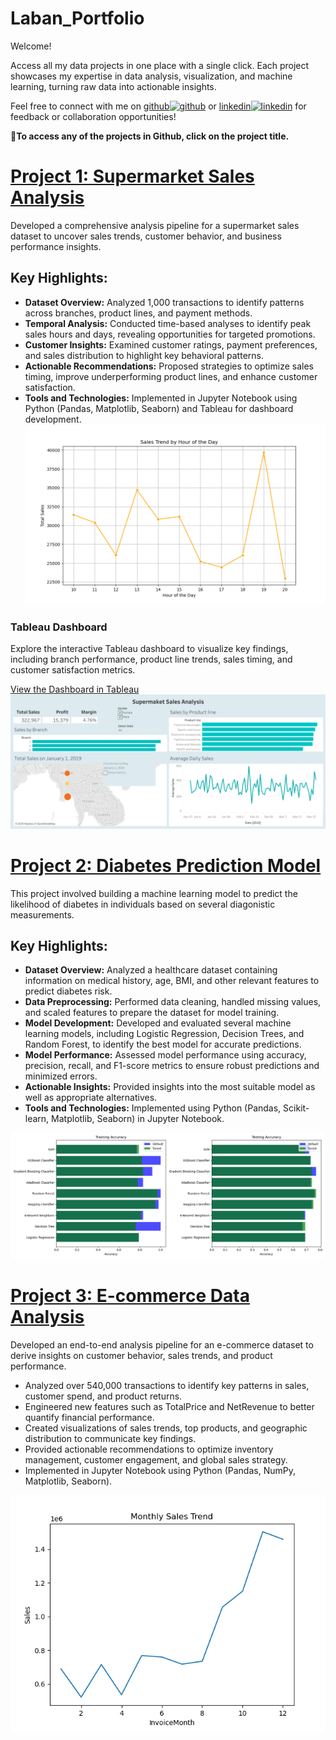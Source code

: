 # Laban_Portfolio

Welcome!

Access all my data projects in one place with a single click. Each project showcases my expertise in data analysis, visualization, and machine learning, turning raw data into actionable insights.

Feel free to connect with me on    [github<img src='https://cdn.jsdelivr.net/npm/simple-icons@3.0.1/icons/github.svg' alt='github' height='18'>](https://github.com/LabanMutua)      or       [linkedin<img src='https://cdn.jsdelivr.net/npm/simple-icons@3.0.1/icons/linkedin.svg' alt='linkedin' height='18'>](https://www.linkedin.com/in/laban-mutua/)    for feedback or collaboration opportunities!

**🔆To access any of the projects in Github, click on the project title.**

# [Project 1: Supermarket Sales Analysis](https://github.com/LabanMutua/Supermarket-Sales-Analysis)
Developed a comprehensive analysis pipeline for a supermarket sales dataset to uncover sales trends, customer behavior, and business performance insights.
## Key Highlights:
- **Dataset Overview:** Analyzed 1,000 transactions to identify patterns across branches, product lines, and payment methods.
- **Temporal Analysis:** Conducted time-based analyses to identify peak sales hours and days, revealing opportunities for targeted promotions.
- **Customer Insights:** Examined customer ratings, payment preferences, and sales distribution to highlight key behavioral patterns.
- **Actionable Recommendations:** Proposed strategies to optimize sales timing, improve underperforming product lines, and enhance customer satisfaction.
- **Tools and Technologies:** Implemented in Jupyter Notebook using Python (Pandas, Matplotlib, Seaborn) and Tableau for dashboard development.
![](/assets/hourly_trend.png)

### Tableau Dashboard
Explore the interactive Tableau dashboard to visualize key findings, including branch performance, product line trends, sales timing, and customer satisfaction metrics.

[View the Dashboard in Tableau](https://public.tableau.com/views/SupermarketSalesAnalysis_17361364977710/SupermaketSalesAnalysis?:language=en-US&publish=yes&:sid=&:redirect=auth&:display_count=n&:origin=viz_share_link)
![](/assets/sales_dashboard.png)


# [Project 2: Diabetes Prediction Model](https://github.com/LabanMutua/Diabetes-Prediction)
This project involved building a machine learning model to predict the likelihood of diabetes in individuals based on several diagonistic measurements.

## Key Highlights:
- **Dataset Overview:** Analyzed a healthcare dataset containing information on medical history, age, BMI, and other relevant features to predict diabetes risk.
- **Data Preprocessing:** Performed data cleaning, handled missing values, and scaled features to prepare the dataset for model training.
- **Model Development:** Developed and evaluated several machine learning models, including Logistic Regression, Decision Trees, and Random Forest, to identify the best model for accurate predictions.
- **Model Performance:** Assessed model performance using accuracy, precision, recall, and F1-score metrics to ensure robust predictions and minimized errors.
- **Actionable Insights:** Provided insights into the most suitable model as well as appropriate alternatives.
- **Tools and Technologies:** Implemented using Python (Pandas, Scikit-learn, Matplotlib, Seaborn) in Jupyter Notebook.

![](/assets/accuracy.png)

# [Project 3: E-commerce Data Analysis](https://github.com/LabanMutua/E-Commerce-Data-Analysis)
Developed an end-to-end analysis pipeline for an e-commerce dataset to derive insights on customer behavior, sales trends, and product performance.

- Analyzed over 540,000 transactions to identify key patterns in sales, customer spend, and product returns.
- Engineered new features such as TotalPrice and NetRevenue to better quantify financial performance.
- Created visualizations of sales trends, top products, and geographic distribution to communicate key findings.
- Provided actionable recommendations to optimize inventory management, customer engagement, and global sales strategy.
- Implemented in Jupyter Notebook using Python (Pandas, NumPy, Matplotlib, Seaborn).


![](/assets/sales_trend.png)
